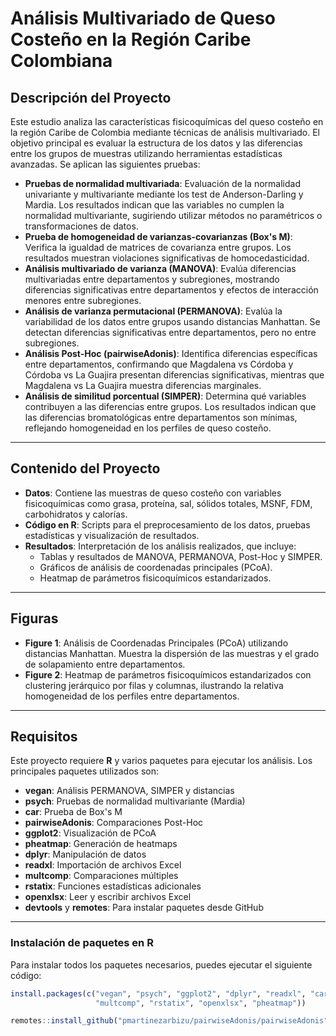 # Análisis Multivariado de Queso Costeño en la Región Caribe Colombiana

## Descripción del Proyecto

Este estudio analiza las características fisicoquímicas del queso costeño en la región Caribe de Colombia mediante técnicas de análisis multivariado. El objetivo principal es evaluar la estructura de los datos y las diferencias entre los grupos de muestras utilizando herramientas estadísticas avanzadas. Se aplican las siguientes pruebas:

- **Pruebas de normalidad multivariada**: Evaluación de la normalidad univariante y multivariante mediante los test de Anderson-Darling y Mardia. Los resultados indican que las variables no cumplen la normalidad multivariante, sugiriendo utilizar métodos no paramétricos o transformaciones de datos.
- **Prueba de homogeneidad de varianzas-covarianzas (Box's M)**: Verifica la igualdad de matrices de covarianza entre grupos. Los resultados muestran violaciones significativas de homocedasticidad.
- **Análisis multivariado de varianza (MANOVA)**: Evalúa diferencias multivariadas entre departamentos y subregiones, mostrando diferencias significativas entre departamentos y efectos de interacción menores entre subregiones.
- **Análisis de varianza permutacional (PERMANOVA)**: Evalúa la variabilidad de los datos entre grupos usando distancias Manhattan. Se detectan diferencias significativas entre departamentos, pero no entre subregiones.
- **Análisis Post-Hoc (pairwiseAdonis)**: Identifica diferencias específicas entre departamentos, confirmando que Magdalena vs Córdoba y Córdoba vs La Guajira presentan diferencias significativas, mientras que Magdalena vs La Guajira muestra diferencias marginales.
- **Análisis de similitud porcentual (SIMPER)**: Determina qué variables contribuyen a las diferencias entre grupos. Los resultados indican que las diferencias bromatológicas entre departamentos son mínimas, reflejando homogeneidad en los perfiles de queso costeño.

---

## Contenido del Proyecto

- **Datos**: Contiene las muestras de queso costeño con variables fisicoquímicas como grasa, proteína, sal, sólidos totales, MSNF, FDM, carbohidratos y calorías.
- **Código en R**: Scripts para el preprocesamiento de los datos, pruebas estadísticas y visualización de resultados.
- **Resultados**: Interpretación de los análisis realizados, que incluye:
  - Tablas y resultados de MANOVA, PERMANOVA, Post-Hoc y SIMPER.
  - Gráficos de análisis de coordenadas principales (PCoA).
  - Heatmap de parámetros fisicoquímicos estandarizados.

---

## Figuras

- **Figure 1**: Análisis de Coordenadas Principales (PCoA) utilizando distancias Manhattan. Muestra la dispersión de las muestras y el grado de solapamiento entre departamentos.
- **Figure 2**: Heatmap de parámetros fisicoquímicos estandarizados con clustering jerárquico por filas y columnas, ilustrando la relativa homogeneidad de los perfiles entre departamentos.

---

## Requisitos

Este proyecto requiere **R** y varios paquetes para ejecutar los análisis. Los principales paquetes utilizados son:

- **vegan**: Análisis PERMANOVA, SIMPER y distancias  
- **psych**: Pruebas de normalidad multivariante (Mardia)  
- **car**: Prueba de Box's M  
- **pairwiseAdonis**: Comparaciones Post-Hoc  
- **ggplot2**: Visualización de PCoA  
- **pheatmap**: Generación de heatmaps  
- **dplyr**: Manipulación de datos  
- **readxl**: Importación de archivos Excel  
- **multcomp**: Comparaciones múltiples  
- **rstatix**: Funciones estadísticas adicionales  
- **openxlsx**: Leer y escribir archivos Excel  
- **devtools** y **remotes**: Para instalar paquetes desde GitHub  

---

### Instalación de paquetes en R

Para instalar todos los paquetes necesarios, puedes ejecutar el siguiente código:

```r
install.packages(c("vegan", "psych", "ggplot2", "dplyr", "readxl", "car", 
                   "multcomp", "rstatix", "openxlsx", "pheatmap"))

remotes::install_github("pmartinezarbizu/pairwiseAdonis/pairwiseAdonis")
